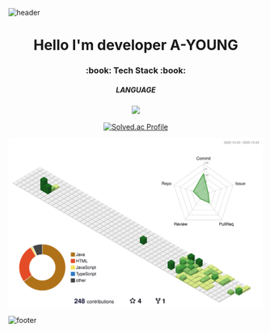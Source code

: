 ![header](https://capsule-render.vercel.app/api?type=waving&color=timeAuto&height=200&section=header&text=YOUNG-NIM&fontSize=70)

<div align="center">
    
<h1>Hello I'm developer A-YOUNG</h1>

<h3> :book: Tech Stack :book: </h3>
<h5>LANGUAGE</h5>
<img src="https://img.shields.io/badge/REACT-61DAFB?style=flat&logo=REACT&logoColor=white"/>


[![Solved.ac Profile](http://mazassumnida.wtf/api/generate_badge?boj=ay5710)](https://solved.ac/ay5710)

![](./profile-3d-contrib/profile-green-animate.svg)

</div>

![footer](https://capsule-render.vercel.app/api?type=waving&color=timeAuto&height=200&section=footer&fontSize=70)
